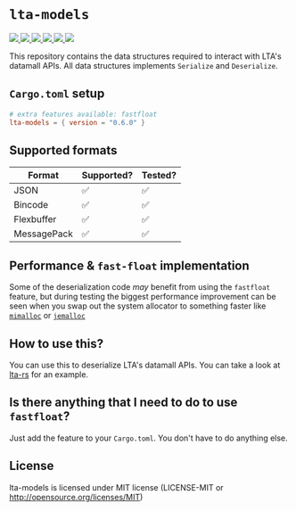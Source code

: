 # `lta-models`
<p align="left">
  <a href="https://github.com/lta-rs/lta-models/blob/main/LICENSE">
    <img src="https://img.shields.io/github/license/lta-rs/lta-models"/>
  </a>
  <a href="https://docs.rs/lta_models/">
    <img src="https://img.shields.io/badge/docs-docs.rs-blue"/>
  </a>
  <a href="https://lta-rs.github.io/lta-models/lta_models/">
    <img src="https://img.shields.io/badge/docs-main--branch-red"/>
  </a>
  <a href="https://github.com/lta-rs/lta-models/actions">
    <img src="https://img.shields.io/github/actions/workflow/status/lta-rs/lta-models/rust.yml?branch=main"/>
  </a>
  <a href="https://crates.io/crates/lta_models">
    <img src="https://img.shields.io/crates/v/lta-models"/>
  </a>
  <a href="https://crates.io/crates/lta_models">
    <img src="https://img.shields.io/badge/forbid_unsafe-yes-blue"/>
  </a>
</p>

This repository contains the data structures required to interact with LTA's datamall APIs. All data structures implements `Serialize` and `Deserialize`.


## `Cargo.toml` setup
```toml
# extra features available: fastfloat
lta-models = { version = "0.6.0" }
```

## Supported formats

| Format      | Supported? | Tested? |
| ----------- | ---------- | ------- |
| JSON        | ✅          | ✅       |
| Bincode     | ✅          | ✅       |
| Flexbuffer  | ✅          | ✅       |
| MessagePack | ✅          | ✅       |


## Performance & `fast-float` implementation
Some of the deserialization code _may_ benefit from using the `fastfloat` feature, but during testing the biggest performance improvement can be seen when you swap out the system allocator to something faster like [`mimalloc`](https://github.com/microsoft/mimalloc) or [`jemalloc`](https://github.com/jemalloc/jemalloc)

## How to use this?
You can use this to deserialize LTA's datamall APIs. You can take a look at [lta-rs](https://github.com/lta-rs/lta-rs) for an example.

## Is there anything that I need to do to use `fastfloat`?
Just add the feature to your `Cargo.toml`. You don't have to do anything else.

##  License
lta-models is licensed under MIT license (LICENSE-MIT or http://opensource.org/licenses/MIT)